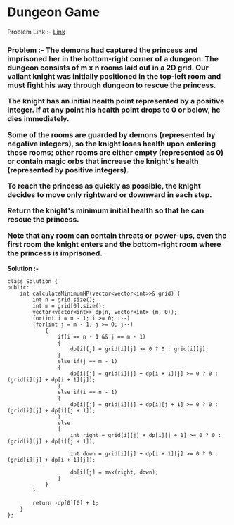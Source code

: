 # Dungeon Game

Problem Link :- [Link](https://leetcode.com/problems/dungeon-game/)

<h3>
Problem :- The demons had captured the princess and imprisoned her in the bottom-right corner of a dungeon. The dungeon consists of m x n rooms laid out in a 2D grid. Our valiant knight was initially positioned in the top-left room and must fight his way through dungeon to rescue the princess.

The knight has an initial health point represented by a positive integer. If at any point his health point drops to 0 or below, he dies immediately.

Some of the rooms are guarded by demons (represented by negative integers), so the knight loses health upon entering these rooms; other rooms are either empty (represented as 0) or contain magic orbs that increase the knight's health (represented by positive integers).

To reach the princess as quickly as possible, the knight decides to move only rightward or downward in each step.

Return the knight's minimum initial health so that he can rescue the princess.

Note that any room can contain threats or power-ups, even the first room the knight enters and the bottom-right room where the princess is imprisoned.

 
</h3>


**Solution :-**
```
class Solution {
public:
    int calculateMinimumHP(vector<vector<int>>& grid) {
        int n = grid.size(); 
        int m = grid[0].size();
        vector<vector<int>> dp(n, vector<int> (m, 0));
        for(int i = n - 1; i >= 0; i--)
        {for(int j = m - 1; j >= 0; j--)
            {
                if(i == n - 1 && j == m - 1)
                {
                    dp[i][j] = grid[i][j] >= 0 ? 0 : grid[i][j];
                }
                else if(j == m - 1)
                {
                    dp[i][j] = grid[i][j] + dp[i + 1][j] >= 0 ? 0 : (grid[i][j] + dp[i + 1][j]);
                }
                else if(i == n - 1)
                {
                    dp[i][j] = grid[i][j] + dp[i][j + 1] >= 0 ? 0 : (grid[i][j] + dp[i][j + 1]);
                }
                else
                {
                    int right = grid[i][j] + dp[i][j + 1] >= 0 ? 0 : (grid[i][j] + dp[i][j + 1]);
                    
                    int down = grid[i][j] + dp[i + 1][j] >= 0 ? 0 : (grid[i][j] + dp[i + 1][j]);
                    
                    dp[i][j] = max(right, down);
                }
            }
        }
        
        return -dp[0][0] + 1;
    }
};
```
